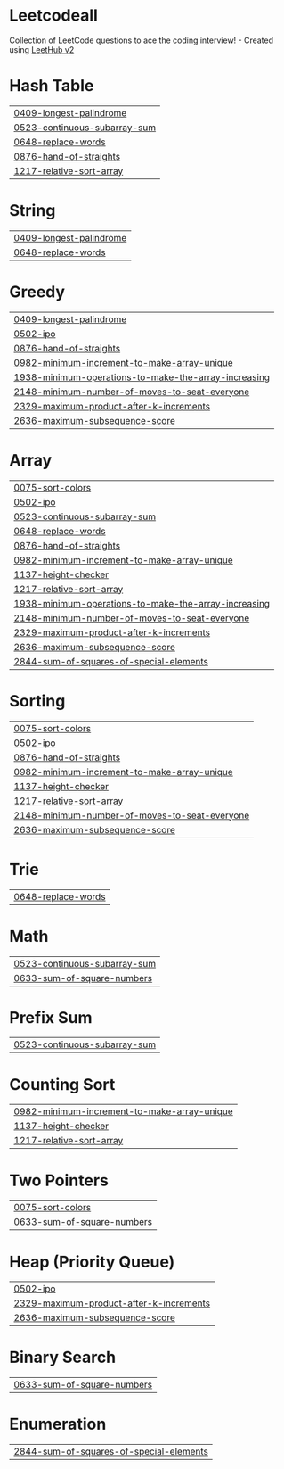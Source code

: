 # Leetcodeall
Collection of LeetCode questions to ace the coding interview! - Created using [LeetHub v2](https://github.com/arunbhardwaj/LeetHub-2.0)


# Hash Table
|  |
| ------- |
| [0409-longest-palindrome](https://github.com/Rajesh351/Leetcodeall/tree/master/0409-longest-palindrome) |
| [0523-continuous-subarray-sum](https://github.com/Rajesh351/Leetcodeall/tree/master/0523-continuous-subarray-sum) |
| [0648-replace-words](https://github.com/Rajesh351/Leetcodeall/tree/master/0648-replace-words) |
| [0876-hand-of-straights](https://github.com/Rajesh351/Leetcodeall/tree/master/0876-hand-of-straights) |
| [1217-relative-sort-array](https://github.com/Rajesh351/Leetcodeall/tree/master/1217-relative-sort-array) |
# String
|  |
| ------- |
| [0409-longest-palindrome](https://github.com/Rajesh351/Leetcodeall/tree/master/0409-longest-palindrome) |
| [0648-replace-words](https://github.com/Rajesh351/Leetcodeall/tree/master/0648-replace-words) |
# Greedy
|  |
| ------- |
| [0409-longest-palindrome](https://github.com/Rajesh351/Leetcodeall/tree/master/0409-longest-palindrome) |
| [0502-ipo](https://github.com/Rajesh351/Leetcodeall/tree/master/0502-ipo) |
| [0876-hand-of-straights](https://github.com/Rajesh351/Leetcodeall/tree/master/0876-hand-of-straights) |
| [0982-minimum-increment-to-make-array-unique](https://github.com/Rajesh351/Leetcodeall/tree/master/0982-minimum-increment-to-make-array-unique) |
| [1938-minimum-operations-to-make-the-array-increasing](https://github.com/Rajesh351/Leetcodeall/tree/master/1938-minimum-operations-to-make-the-array-increasing) |
| [2148-minimum-number-of-moves-to-seat-everyone](https://github.com/Rajesh351/Leetcodeall/tree/master/2148-minimum-number-of-moves-to-seat-everyone) |
| [2329-maximum-product-after-k-increments](https://github.com/Rajesh351/Leetcodeall/tree/master/2329-maximum-product-after-k-increments) |
| [2636-maximum-subsequence-score](https://github.com/Rajesh351/Leetcodeall/tree/master/2636-maximum-subsequence-score) |
# Array
|  |
| ------- |
| [0075-sort-colors](https://github.com/Rajesh351/Leetcodeall/tree/master/0075-sort-colors) |
| [0502-ipo](https://github.com/Rajesh351/Leetcodeall/tree/master/0502-ipo) |
| [0523-continuous-subarray-sum](https://github.com/Rajesh351/Leetcodeall/tree/master/0523-continuous-subarray-sum) |
| [0648-replace-words](https://github.com/Rajesh351/Leetcodeall/tree/master/0648-replace-words) |
| [0876-hand-of-straights](https://github.com/Rajesh351/Leetcodeall/tree/master/0876-hand-of-straights) |
| [0982-minimum-increment-to-make-array-unique](https://github.com/Rajesh351/Leetcodeall/tree/master/0982-minimum-increment-to-make-array-unique) |
| [1137-height-checker](https://github.com/Rajesh351/Leetcodeall/tree/master/1137-height-checker) |
| [1217-relative-sort-array](https://github.com/Rajesh351/Leetcodeall/tree/master/1217-relative-sort-array) |
| [1938-minimum-operations-to-make-the-array-increasing](https://github.com/Rajesh351/Leetcodeall/tree/master/1938-minimum-operations-to-make-the-array-increasing) |
| [2148-minimum-number-of-moves-to-seat-everyone](https://github.com/Rajesh351/Leetcodeall/tree/master/2148-minimum-number-of-moves-to-seat-everyone) |
| [2329-maximum-product-after-k-increments](https://github.com/Rajesh351/Leetcodeall/tree/master/2329-maximum-product-after-k-increments) |
| [2636-maximum-subsequence-score](https://github.com/Rajesh351/Leetcodeall/tree/master/2636-maximum-subsequence-score) |
| [2844-sum-of-squares-of-special-elements](https://github.com/Rajesh351/Leetcodeall/tree/master/2844-sum-of-squares-of-special-elements) |
# Sorting
|  |
| ------- |
| [0075-sort-colors](https://github.com/Rajesh351/Leetcodeall/tree/master/0075-sort-colors) |
| [0502-ipo](https://github.com/Rajesh351/Leetcodeall/tree/master/0502-ipo) |
| [0876-hand-of-straights](https://github.com/Rajesh351/Leetcodeall/tree/master/0876-hand-of-straights) |
| [0982-minimum-increment-to-make-array-unique](https://github.com/Rajesh351/Leetcodeall/tree/master/0982-minimum-increment-to-make-array-unique) |
| [1137-height-checker](https://github.com/Rajesh351/Leetcodeall/tree/master/1137-height-checker) |
| [1217-relative-sort-array](https://github.com/Rajesh351/Leetcodeall/tree/master/1217-relative-sort-array) |
| [2148-minimum-number-of-moves-to-seat-everyone](https://github.com/Rajesh351/Leetcodeall/tree/master/2148-minimum-number-of-moves-to-seat-everyone) |
| [2636-maximum-subsequence-score](https://github.com/Rajesh351/Leetcodeall/tree/master/2636-maximum-subsequence-score) |
# Trie
|  |
| ------- |
| [0648-replace-words](https://github.com/Rajesh351/Leetcodeall/tree/master/0648-replace-words) |
# Math
|  |
| ------- |
| [0523-continuous-subarray-sum](https://github.com/Rajesh351/Leetcodeall/tree/master/0523-continuous-subarray-sum) |
| [0633-sum-of-square-numbers](https://github.com/Rajesh351/Leetcodeall/tree/master/0633-sum-of-square-numbers) |
# Prefix Sum
|  |
| ------- |
| [0523-continuous-subarray-sum](https://github.com/Rajesh351/Leetcodeall/tree/master/0523-continuous-subarray-sum) |
# Counting Sort
|  |
| ------- |
| [0982-minimum-increment-to-make-array-unique](https://github.com/Rajesh351/Leetcodeall/tree/master/0982-minimum-increment-to-make-array-unique) |
| [1137-height-checker](https://github.com/Rajesh351/Leetcodeall/tree/master/1137-height-checker) |
| [1217-relative-sort-array](https://github.com/Rajesh351/Leetcodeall/tree/master/1217-relative-sort-array) |
# Two Pointers
|  |
| ------- |
| [0075-sort-colors](https://github.com/Rajesh351/Leetcodeall/tree/master/0075-sort-colors) |
| [0633-sum-of-square-numbers](https://github.com/Rajesh351/Leetcodeall/tree/master/0633-sum-of-square-numbers) |
# Heap (Priority Queue)
|  |
| ------- |
| [0502-ipo](https://github.com/Rajesh351/Leetcodeall/tree/master/0502-ipo) |
| [2329-maximum-product-after-k-increments](https://github.com/Rajesh351/Leetcodeall/tree/master/2329-maximum-product-after-k-increments) |
| [2636-maximum-subsequence-score](https://github.com/Rajesh351/Leetcodeall/tree/master/2636-maximum-subsequence-score) |
# Binary Search
|  |
| ------- |
| [0633-sum-of-square-numbers](https://github.com/Rajesh351/Leetcodeall/tree/master/0633-sum-of-square-numbers) |
# Enumeration
|  |
| ------- |
| [2844-sum-of-squares-of-special-elements](https://github.com/Rajesh351/Leetcodeall/tree/master/2844-sum-of-squares-of-special-elements) |